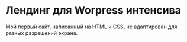 # Лендинг для Worpress интенсива

Мой первый сайт, написанный на HTML и CSS, не адаптирован для разных разрешений экрана.
